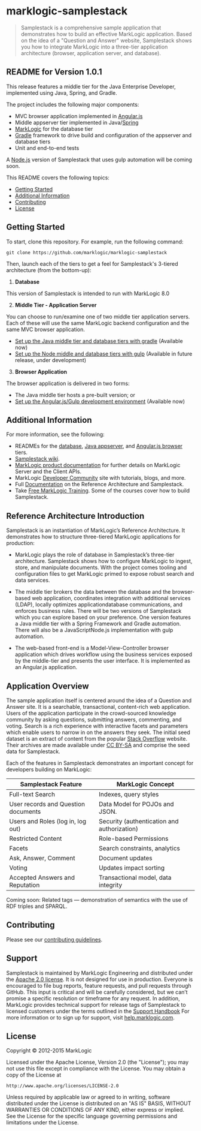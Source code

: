 # marklogic-samplestack


<!--


NO TRAVIS badge until things start to settle down in e2e tests

***********************************************************************
REMEMBER to change the branch name in this code when preparing releases
***********************************************************************
<div>
<a target="_blank" href="https://travis-ci.org/marklogic/marklogic-samplestack">
  <img hspace="15" align="right" src="https://travis-ci.org/marklogic/marklogic-samplestack.svg"></img>
</a>
</div>
<div/>

-->

> Samplestack is a comprehensive sample application that demonstrates how to build an effective MarkLogic application.  Based on the idea of a "Question and Answer" website, Samplestack shows you how to integrate MarkLogic into a three-tier application architecture (browser, application server, and database).

## README for Version 1.0.1


This release features a middle tier for the Java Enterprise Developer, implemented using Java, Spring, and Gradle.

The project includes the following major components:
* MVC browser application implemented in [Angular.js](https://angularjs.org)
* Middle appserver tier implemented in Java/[Spring](http://projects.spring.io/spring-framework/)
* [MarkLogic](http://www.marklogic.com/) for the database tier
* [Gradle](http://www.gradle.org/) framework to drive build and configuration of the appserver and database tiers
* Unit and end-to-end tests

A [Node.js](http://nodejs.org/) version of Samplestack that uses gulp automation will be coming soon.

This README covers the following topics:
* [Getting Started](#getting-started)
* [Additional Information](#additional-information)
* [Contributing](#contributing)
* [License](#license)

## Getting Started

To start, clone this repository. For example, run the following command:  

```
git clone https://github.com/marklogic/marklogic-samplestack
```

Then, launch each of the tiers to get a feel for Samplestack's 3-tiered architecture (from the bottom-up):

1) **Database**

This version of Samplestack is intended to run with MarkLogic 8.0

2) **Middle Tier - Application Server**

You can choose to run/examine one of two middle tier application servers.  Each of these will use the same MarkLogic backend configuration and the same MVC browser application.

* [Set up the Java middle tier and database tiers with gradle](appserver/java-spring/README.md)  (Available now)
* [Set up the Node middle and database tiers with gulp](appserver/node-express/README.md) (Available in future release, under development)

3) **Browser Application**

The browser application is delivered in two forms:

* The Java middle tier hosts a pre-built version; or
* [Set up the Angular.js/Gulp development environment](browser/README.md) (Available now)

## Additional Information
For more information, see the following:
* READMEs for the [database](database/README.md), [Java appserver](appserver/java-spring/README.md), and [Angular.js browser](browser/README.md) tiers.
* [Samplestack wiki](https://github.com/marklogic/marklogic-samplestack/wiki).
* [MarkLogic product documentation](http://docs.marklogic.com) for further details on MarkLogic Server and the Client APIs.
* MarkLogic [Developer Community](http://developer.marklogic.com/) site with tutorials, blogs, and more.
* Full [Documentation](http://docs.marklogic.com/guide/ref-arch) on the Reference Architecture and Samplestack.
* Take [Free MarkLogic Training](http://www.marklogic.com/services/training).
Some of the courses cover how to build Samplestack.

## Reference Architecture Introduction

Samplestack is an instantiation of MarkLogic’s Reference Architecture. It demonstrates how to structure three-tiered MarkLogic applications for production:

* MarkLogic plays the role of database in Samplestack’s three-tier architecture. Samplestack shows how to configure MarkLogic to ingest, store, and manipulate documents. With the project comes tooling and configuration files to get MarkLogic primed to expose robust search and data services.

* The middle tier brokers the data between the database and the browser-based web application, coordinates integration with additional services (LDAP), locally optimizes applicationdatabase communications, and enforces business rules. There will be two versions of Samplestack which you can explore based on your preference. One version features a Java middle tier with a Spring Framework and Gradle automation. There will also be a JavaScriptNode.js implementation with gulp automation.

* The web-based front-end is a Model-View-Controller browser application which drives workflow using the business services exposed by the middle-tier and presents the user interface. It is implemented as an Angular.js application.

## Application Overview

The sample application itself is centered around the idea of a Question and Answer site. It is a searchable, transactional, content-rich web application. Users of the application participate in the crowd-sourced knowledge community by asking questions, submitting answers, commenting, and voting. Search is a rich experience with interactive facets and parameters which enable users to narrow in on the answers they seek. The initial seed dataset is an extract of content from the popular [Stack Overflow](http://stackoverflow.com) website.  Their archives are made available under [CC BY-SA](http://creativecommons.org/licenses/by-sa/3.0/) and comprise the seed data for Samplestack.

Each of the features in Samplestack demonstrates an important concept for developers building on MarkLogic:

Samplestack Feature | MarkLogic Concept
------------ | -------------
Full-text Search | Indexes, query styles
User records and Question documents | Data Model for POJOs and JSON.
Users and Roles (log in, log out) | Security (authentication and authorization)
Restricted Content | Role-based Permissions
Facets | Search constraints, analytics
Ask, Answer, Comment | Document updates
Voting | Updates impact sorting
Accepted Answers and Reputation | Transactional model, data integrity

Coming soon: Related tags — demonstration of semantics with the use of RDF triples and SPARQL.

## Contributing

Please see our [contributing guidelines](./CONTRIBUTING.md).

## Support

Samplestack is maintained by MarkLogic Engineering and distributed under the
[Apache 2.0 license](http://www.apache.org/licenses/LICENSE-2.0). It is not
designed for use in production. Everyone is encouraged to file bug reports,
feature requests, and pull requests through GitHub. This input is critical and
will be carefully considered, but we can’t promise a specific resolution or
timeframe for any request. In addition, MarkLogic provides technical support
for release tags of Samplestack to licensed customers under the terms outlined
in the [Support
Handbook](http://www.marklogic.com/files/Mark_Logic_Support_Handbook.pdf) For
more information or to sign up for support, visit
[help.marklogic.com](http://help.marklogic.com).

## License

Copyright © 2012-2015 MarkLogic

Licensed under the Apache License, Version 2.0 (the "License");
you may not use this file except in compliance with the License.
You may obtain a copy of the License at

    http://www.apache.org/licenses/LICENSE-2.0

Unless required by applicable law or agreed to in writing, software
distributed under the License is distributed on an "AS IS" BASIS,
WITHOUT WARRANTIES OR CONDITIONS OF ANY KIND, either express or implied.
See the License for the specific language governing permissions and
limitations under the License.
